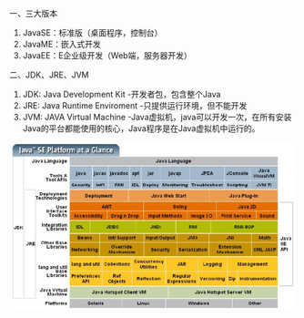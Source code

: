一、三大版本

1. JavaSE：标准版（桌面程序，控制台）
2. JavaME：嵌入式开发
3. JavaEE：E企业级开发（Web端，服务器开发）

二、JDK、JRE、JVM

1. JDK: Java Development Kit -开发者包，包含整个Java
2. JRE: Java Runtime Enviroment -只提供运行环境，但不能开发
3. JVM: JAVA Virtual Machine -Java虚拟机，java可以开发一次，在所有安装Java的平台都能使用的核心，Java程序是在Java虚拟机中运行的。

![img](01.基本概念.assets/5d95c65b808a4a4895b88d8fc694b34e.jpg)